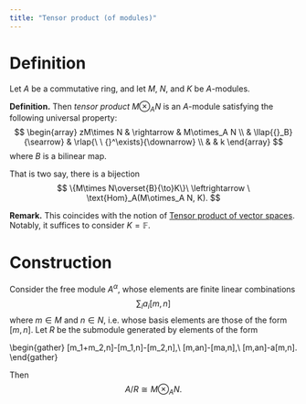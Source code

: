 ```yaml
---
title: "Tensor product (of modules)"
---
```


# Definition
Let $A$ be a commutative ring, and let $M$, $N$, and $K$ be $A$-modules. 

**Definition.** Then *tensor product* $M\otimes_A N$ is an $A$-module satisfying the following universal property: 
$$
\begin{array}
zM\times N & \rightarrow & M\otimes_A N \\
& \llap{{}_B}{\searrow} & \rlap{\ \ {}^\exists}{\downarrow} \\
& & k
\end{array}
$$
where $B$ is a bilinear map.

That is two say, there is a bijection
$$
\{M\times N\overset{B}{\to}K\}\ \leftrightarrow \ \text{Hom}_A(M\otimes_A N, K).
$$

**Remark.** This coincides with the notion of [Tensor product of vector spaces](<notes/ntpy/Definitions/Linear algebra/Tensor product of vector spaces.md>). Notably, it suffices to consider $K=\mathbb{F}$.

# Construction
Consider the free module $A^\alpha$, whose elements are finite linear combinations $$\sum_i a_i [m,n]$$ where $m\in M$ and $n\in N$, i.e. whose basis elements are those of the form $[m,n]$. Let $R$ be the submodule generated by elements of the form 

\begin{gather}
[m_1+m_2,n]-[m_1,n]-[m_2,n],\\
[m,an]-[ma,n],\\
[m,an]-a[m,n].
\end{gather}

Then $$ A/R\cong M\otimes_A N. $$